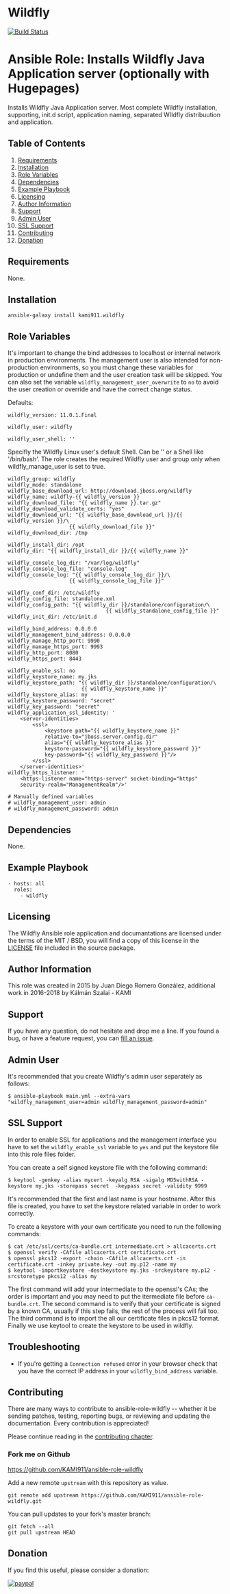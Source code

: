 # Wildfly

[![Build Status](https://travis-ci.org/KAMI911/ansible-role-wildfly.svg?branch=master)](https://travis-ci.org/KAMI911/ansible-role-wildfly)

# Ansible Role: Installs Wildfly Java Application server (optionally with Hugepages)

Installs Wildfly Java Application server. Most complete Wildfly installation, supporting, init.d script, application naming, separated WIldfly distribuution and application.

## Table of Contents

1. [Requirements][Requirements]
2. [Installation][Installation]
3. [Role Variables][Role Variables]
4. [Dependencies][Dependencies]
5. [Example Playbook][Example Playbook]
6. [Licensing][Licensing]
7. [Author Information][Author Information]
8. [Support][Support]
9. [Admin User][Admin User]
10. [SSL Support][SSL Support]
11. [Contributing][Contributing]
12. [Donation][Donation]

## Requirements

None.

## Installation

    ansible-galaxy install kami911.wildfly

## Role Variables
It's important to change the bind addresses to localhost or internal network in
production environments. The management user is also intended for
non-production environments, so you must change these variables for production
or undefine them and the user creation task will be skipped. You can also set
the variable `wildfly_management_user_overwrite` to `no` to avoid the user
creation or override and have the correct change status.

Defaults:

    wildfly_version: 11.0.1.Final

    wildfly_user: wildfly

    wildfly_user_shell: ''

Specifly the Wildfly Linux user's default Shell. Can be '' or a Shell like '/bin/bash'. The role creates the required Wildfly user and group only when wildfly_manage_user is set to true.

    wildfly_group: wildfly
    wildfly_mode: standalone
    wildfly_base_download_url: http://download.jboss.org/wildfly
    wildfly_name: wildfly-{{ wildfly_version }}
    wildfly_download_file: "{{ wildfly_name }}.tar.gz"
    wildfly_download_validate_certs: "yes"
    wildfly_download_url: "{{ wildfly_base_download_url }}/{{ wildfly_version }}/\
                        {{ wildfly_download_file }}"
    wildfly_download_dir: /tmp

    wildfly_install_dir: /opt
    wildfly_dir: "{{ wildfly_install_dir }}/{{ wildfly_name }}"

    wildfly_console_log_dir: "/var/log/wildfly"
    wildfly_console_log_file: "console.log"
    wildfly_console_log: "{{ wildfly_console_log_dir }}/\
                        {{ wildfly_console_log_file }}"

    wildfly_conf_dir: /etc/wildfly
    wildfly_config_file: standalone.xml
    wildfly_config_path: "{{ wildfly_dir }}/standalone/configuration/\
                                    {{ wildfly_standalone_config_file }}"
    wildfly_init_dir: /etc/init.d

    wildfly_bind_address: 0.0.0.0
    wildfly_management_bind_address: 0.0.0.0
    wildfly_manage_http_port: 9990
    wildfly_manage_https_port: 9993
    wildfly_http_port: 8080
    wildfly_https_port: 8443

    wildfly_enable_ssl: no
    wildfly_keystore_name: my.jks
    wildfly_keystore_path: "{{ wildfly_dir }}/standalone/configuration/\
                            {{ wildfly_keystore_name }}"
    wildfly_keystore_alias: my
    wildfly_keystore_password: "secret"
    wildfly_key_password: "secret"
    wildfly_application_ssl_identity: '
        <server-identities>
            <ssl>
                <keystore path="{{ wildfly_keystore_name }}"
                relative-to="jboss.server.config.dir"
                alias="{{ wildfly_keystore_alias }}"
                keystore-password="{{ wildfly_keystore_password }}"
                key-password="{{ wildfly_key_password }}"/>
            </ssl>
        </server-identities>'
    wildfly_https_listener: '
        <https-listener name="https-server" socket-binding="https"
        security-realm="ManagementRealm"/>'

    # Manually defined variables
    # wildfly_management_user: admin
    # wildfly_management_password: admin

## Dependencies

None.

## Example Playbook

    - hosts: all
      roles:
        - wildfly

## Licensing

The Wildfly Ansible role application and documantations are licensed under the terms of
the MIT / BSD, you will find a copy of this license in the
[LICENSE](LICENSE) file included in the source package.

## Author Information

This role was created in 2015 by Juan Diego Romero González, additional work in 2016-2018 by Kálmán Szalai - KAMI

## Support

If you have any question, do not hesitate and drop me a line.
If you found a bug, or have a feature request, you can [fill an issue](https://github.com/KAMI911/ansible-role-wildfly/issues).

## Admin User

It's recommended that you create Wildfly's admin user separately as follows:

    $ ansible-playbook main.yml --extra-vars "wildfly_management_user=admin wildfly_management_password=admin"

## SSL Support

In order to enable SSL for applications and the management interface you have
to set the `wildfly_enable_ssl` variable to `yes` and put the keystore file
into this role files folder.

You can create a self signed keystore file with the following command:

    $ keytool -genkey -alias mycert -keyalg RSA -sigalg MD5withRSA -keystore my.jks -storepass secret  -keypass secret -validity 9999

It's recommended that the first and last name is your hostname. After this file
is created, you have to set the keystore related variable in order to work
correctly.

To create a keystore with your own certificate you need to run the following commands:

    $ cat /etc/ssl/certs/ca-bundle.crt intermediate.crt > allcacerts.crt
    $ openssl verify -CAfile allcacerts.crt certificate.crt
    $ openssl pkcs12 -export -chain -CAfile allcacerts.crt -in certificate.crt -inkey private.key -out my.p12 -name my
    $ keytool -importkeystore -destkeystore my.jks -srckeystore my.p12 -srcstoretype pkcs12 -alias my

The first command will add your intermediate to the openssl's CAs; the order is
important and you may need to put the itermediate file before `ca-bundle.crt`.
The second command is to verify that your certificate is signed by a known CA,
usually if this step fails, the rest of the process will fail too.
The third command is to import the all our certificate files in pkcs12 format.
Finally we use keytool to create the keystore to be used in wildfly.

## Troubleshooting

  - If you're getting a `Connection refused` error in your browser check that
  you have the correct IP address in your `wildfly_bind_address` variable.

## Contributing

There are many ways to contribute to ansible-role-wildfly -- whether it be sending patches,
testing, reporting bugs, or reviewing and updating the documentation. Every
contribution is appreciated!

Please continue reading in the [contributing chapter](CONTRIBUTING.md).

### Fork me on Github

https://github.com/KAMI911/ansible-role-wildfly

Add a new remote `upstream` with this repository as value.

```
git remote add upstream https://github.com/KAMI911/ansible-role-wildfly.git
```

You can pull updates to your fork's master branch:

```
git fetch --all
git pull upstream HEAD
```

## Donation

If you find this useful, please consider a donation:

[![paypal](https://www.paypalobjects.com/en_US/i/btn/btn_donateCC_LG.gif)](https://www.paypal.com/cgi-bin/webscr?cmd=_s-xclick&hosted_button_id=RLQZ58B26XSLA)

<!-- TOC URLs -->
[Requirements]: #requirements
[Installation]: #installation
[Role Variables]: #role_variables
[Dependencies]: #dependencies
[Example Playbook]: #example_playbook
[Licensing]: #licensing
[Author Information]: #author_information
[Support]: #support
[Admin User]: #admin_user
[SSL Support]: #ssl_support
[Contributing]: #contributing
[Donation]: #donation

